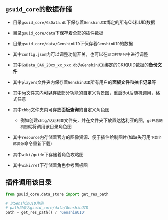 ## `gsuid_core`的数据存储

- 目录`gsuid_core/GsData.db`下保存着`GenshinUID`绑定的所有CK和UID数据
- 目录`gsuid_core/data`下保存着全部的插件数据
- 目录`gsuid_core/data/GenshinUID`下保存着`GenshinUID`的数据
- 其中`config.json`内可以调整功能开关，也可以在`网页控制台`中进行调整
- 其中`GsData_BAK_20xx_xx_xxx.db`为`GenshinUID`绑定的CK和UID数据的**备份文件**

- 其中`players`文件夹内保存着`GenshinUID`所有用户的**面板文件**和**抽卡记录**等
- 其中`bg`文件夹内**可以**存放部分功能的自定义背景图，重启Bot后随机调用，格式任意
- 其中`chbg`文件夹内可存放**面板查询**的自定义角色图
  - 例如创建`chbg/达达利亚`文件夹，并在文件夹下放置达达利亚的图，`gs开启随机图`就将调用该目录角色图

- 其中`resource`内存储着官方的图像资源、便于插件绘制图片(如缺失可用`下载全部资源`命令重新下载)
- 其中`wiki/guide`下存储着角色攻略图
- 其中`wiki/ref`下存储着角色参考面板图

## 插件调用该目录

```python
from gsuid_core.data_store import get_res_path

# 以GenshinUID为例
# path目录为gsuid_core/data/GenshinUID
path = get_res_path() / 'GenshinUID'
```

